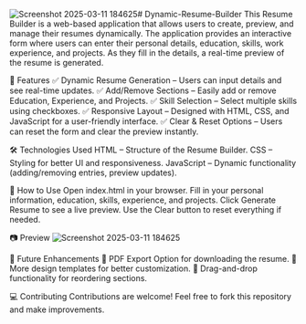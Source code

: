 ![Screenshot 2025-03-11 184625](https://github.com/user-attachments/assets/c8941d38-95ef-4337-a785-41f386e1afff)# Dynamic-Resume-Builder
This Resume Builder is a web-based application that allows users to create, preview, and manage their resumes dynamically. The application provides an interactive form where users can enter their personal details, education, skills, work experience, and projects. As they fill in the details, a real-time preview of the resume is generated.

🚀 Features
✅ Dynamic Resume Generation – Users can input details and see real-time updates.
✅ Add/Remove Sections – Easily add or remove Education, Experience, and Projects.
✅ Skill Selection – Select multiple skills using checkboxes.
✅ Responsive Layout – Designed with HTML, CSS, and JavaScript for a user-friendly interface.
✅ Clear & Reset Options – Users can reset the form and clear the preview instantly.

🛠️ Technologies Used
HTML – Structure of the Resume Builder.
CSS – Styling for better UI and responsiveness.
JavaScript – Dynamic functionality (adding/removing entries, preview updates).

📌 How to Use
Open index.html in your browser.
Fill in your personal information, education, skills, experience, and projects.
Click Generate Resume to see a live preview.
Use the Clear button to reset everything if needed.

📷 Preview
![Screenshot 2025-03-11 184625](https://github.com/user-attachments/assets/e0d3dab7-ac1a-473e-a9d9-e9ae42334ebb)

📜 Future Enhancements
🔹 PDF Export Option for downloading the resume.
🔹 More design templates for better customization.
🔹 Drag-and-drop functionality for reordering sections.

💻 Contributing
Contributions are welcome! Feel free to fork this repository and make improvements.
